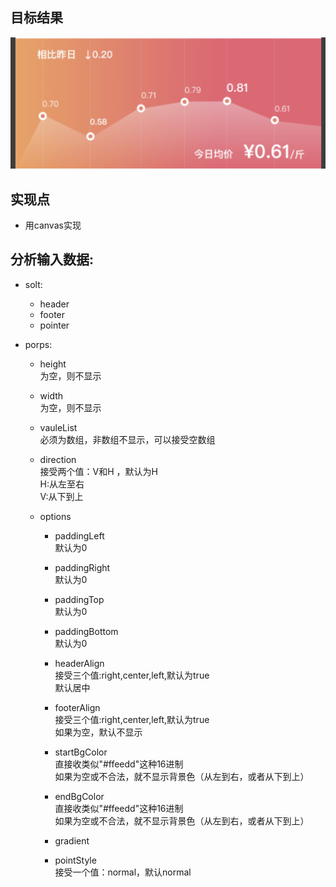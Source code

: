 
## 目标结果

![](img.png)

## 实现点
- 用canvas实现

## 分析输入数据:
- solt:
  - header
  - footer
  - pointer

- porps:
  - height<br>
    为空，则不显示

  - width<br>
    为空，则不显示

  - vauleList<br>
    必须为数组，非数组不显示，可以接受空数组

  - direction<br>
    接受两个值：V和H ，默认为H<br>
    H:从左至右<br>
    V:从下到上

  - options
    - paddingLeft<br>
      默认为0
    - paddingRight<br>
      默认为0
    - paddingTop<br>
      默认为0
    - paddingBottom<br>
      默认为0
    - headerAlign<br>
      接受三个值:right,center,left,默认为true<br>
      默认居中
    - footerAlign<br>
      接受三个值:right,center,left,默认为true<br>
      如果为空，默认不显示
    - startBgColor<br>
      直接收类似"#ffeedd"这种16进制<br>
      如果为空或不合法，就不显示背景色（从左到右，或者从下到上）
    - endBgColor<br>
      直接收类似"#ffeedd"这种16进制<br>
      如果为空或不合法，就不显示背景色（从左到右，或者从下到上）
    - gradient<br>

    - pointStyle<br>
      接受一个值：normal，默认normal
